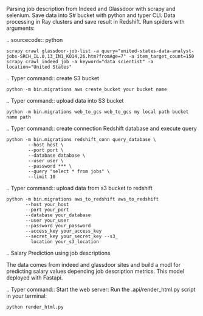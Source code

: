 Parsing job description from Indeed and Glassdoor with scrapy and selenium. Save data into S# bucket with python and typer CLI. Data processing in Ray clusters and save result in Redshift.
Run spiders with arguments:

.. sourcecode:: python

    scrapy crawl glassdoor-job-list -a query="united-states-data-analyst-jobs-SRCH_IL.0,13_IN1_KO14,26.htm?fromAge=7" -a item_target_count=150
    scrapy crawl indeed_job -a keyword="data scientist" -a location="United States"

.. Typer command:: create S3 bucket

    python -m bin.migrations aws create_bucket your bucket name

.. Typer command:: upload data into S3 bucket

    python -m bin.migrations web_to_gcs web_to_gcs my local path bucket name path

.. Typer command:: create connection Redshift database and execute query

    python -m bin.migrations redshift_conn query_database \
            --host host \
            --port port \
            --database database \
            --user user \
            --password *** \
            --query "select * from jobs" \
            --limit 10

.. Typer command:: upload data from s3 bucket to redshift

    python -m bin.migrations aws_to_redshift aws_to_redshift
           --host your_host
           --port your_port
           --database your_database
           --user your_user 
           --password your_password
           --access_key your_access_key 
           --secret_key your_secret_key --s3_
             location your_s3_location

.. Salary Prediction using job descriptions

The data comes from indeed and glassdoor sites and build a modl for predicting salary values depending job description metrics. This model deployed with Fastapi.

.. Typer command:: Start the web server: Run the .api/render_html.py script in your terminal:
    
    python render_html.py


    
